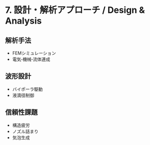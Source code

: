 # 7. 設計・解析アプローチ / Design & Analysis

## 解析手法
- FEMシミュレーション
- 電気‐機械‐流体連成

## 波形設計
- バイポーラ駆動
- 液滴径制御

## 信頼性課題
- 構造疲労
- ノズル詰まり
- 気泡生成
